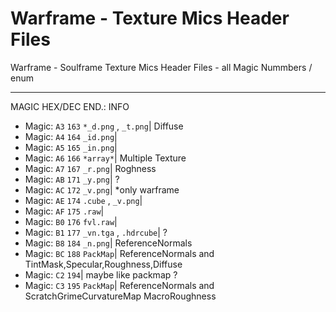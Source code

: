 # Warframe - Texture Mics Header Files

Warframe - Soulframe Texture Mics Header Files - all Magic Nummbers / enum
<hr>
MAGIC	 	HEX/DEC		 	END.:		 				 	INFO

* Magic: `A3`  `163` `*_d.png` , `_t.png`|	Diffuse
* Magic: `A4`  `164` `_id.png`|
* Magic: `A5`  `165` `_in.png`|	
* Magic: `A6`  `166` `*array*`|	Multiple Texture
* Magic: `A7`  `167` `_r.png`|	Roghness
* Magic: `AB`  `171` `_y.png`|	?
* Magic: `AC`  `172` `_v.png`|	*only warframe
* Magic: `AE`  `174` `.cube` , `_v.png`|	
* Magic: `AF`  `175` `.raw`|	
* Magic: `B0`  `176` `fvl.raw`|	
* Magic: `B1`  `177` `_vn.tga` , `.hdrcube`|	?
* Magic: `B8`  `184` `_n.png`|	ReferenceNormals
* Magic: `BC`  `188` `PackMap`|	ReferenceNormals and TintMask,Specular,Roughness,Diffuse
* Magic: `C2`  `194`|	maybe like packmap ?
* Magic: `C3`  `195` `PackMap`|	ReferenceNormals and ScratchGrimeCurvatureMap MacroRoughness

